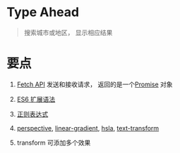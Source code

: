 # Type Ahead

> 搜索城市或地区， 显示相应结果

# 要点

1. [Fetch API](https://developer.mozilla.org/zh-CN/docs/Web/API/Fetch_API/Using_Fetch) 发送和接收请求， 返回的是一个[Promise](https://developer.mozilla.org/zh-CN/docs/Web/JavaScript/Reference/Global_Objects/Promise) 对象 

2. [ES6 扩展语法](https://developer.mozilla.org/zh-CN/docs/Web/JavaScript/Reference/Operators/Spread_operator)

3. [正则表达式](http://www.w3school.com.cn/jsref/jsref_obj_regexp.asp)

4. [perspective](https://developer.mozilla.org/zh-CN/docs/Web/CSS/perspective), [linear-gradient](http://www.w3cplus.com/content/css3-gradient), [hsla](https://developer.mozilla.org/zh-CN/docs/Web/CSS/background-color#hsla()), [text-transform](http://www.w3school.com.cn/cssref/pr_text_text-transform.asp)

5. transform 可添加多个效果